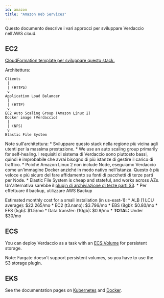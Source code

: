 ```yaml
---
id: amazon
title: "Amazon Web Services"
---
```


Questo documento descrive i vari approcci per sviluppare Verdaccio nell'AWS cloud.

## EC2

[CloudFormation template per sviluppare questo stack.](https://github.com/verdaccio/verdaccio/blob/master/contrib/aws/cloudformation-ec2-efs.yaml)

Architettura:

    Clients
     |
     | (HTTPS)
     v
    Application Load Balancer
     |
     | (HTTP)
     v
    EC2 Auto Scaling Group (Amazon Linux 2)
    Docker image (Verdaccio)
     |
     | (NFS)
     v
    Elastic File System
    

Note sull'architettura: * Sviluppare questo stack nella regione più vicina agli utenti per la massima prestazione. * We use an auto scaling group primarily for self-healing. I requisiti di sistema di Verdaccio sono piuttosto bassi, quindi è improbabile che avrai bisogno di più istanze di gestire il carico di traffico. * Poiché Amazon Linux 2 non include Node, eseguiamo Verdaccio come un'immagine Docker anziché in modo nativo nell'istanza. Questo è più veloce e più sicuro del fare affidamento su fonti di pacchetti di terze parti per Node. * Elastic File System is cheap and stateful, and works across AZs. Un'alternativa sarebbe il [plugin di archiviazione di terze parti S3](https://github.com/remitly/verdaccio-s3-storage). * Per effettuare il backup, utilizzare AWS Backup

Estimated monthly cost for a small installation (in us-east-1): * ALB (1 LCU average): $22.265/mo * EC2 (t3.nano): $3.796/mo * EBS (8gb): $0.80/mo * EFS (5gb): $1.5/mo * Data transfer: (10gb): $0.9/mo * **TOTAL:** Under $30/mo

## ECS

You can deploy Verdaccio as a task with an [ECS Volume](https://docs.aws.amazon.com/AmazonECS/latest/developerguide/using_data_volumes.html) for persistent storage.

Note: Fargate doesn't support persistent volumes, so you have to use the S3 storage plugin.

## EKS

See the documentation pages on [Kubernetes](kubernetes) and [Docker](docker).